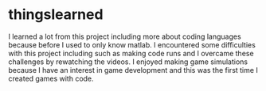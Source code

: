 # thingslearned
I learned a lot from this project including more about coding languages because before I used to only know matlab. I encountered some difficulties with this project including such as making code runs and I overcame these challenges by rewatching the videos. I enjoyed making game simulations because I have an interest in game development and this was the first time I created games with code. 
